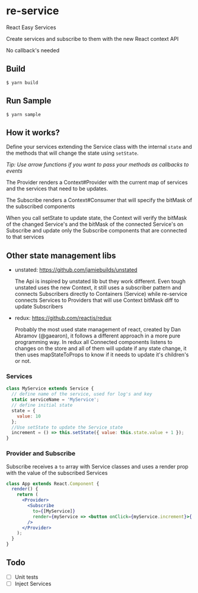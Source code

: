 # re-service

React Easy Services

Create services and subscribe to them with the new React context API

No callback's needed

## Build

`$ yarn build`

## Run Sample

`$ yarn sample`

## How it works?

Define your services extending the Service class with the internal `state` and the methods that will change the state using `setState`.

_Tip: Use arrow functions if you want to pass your methods as callbacks to events_

The Provider renders a Context#Provider with the current map of services and the services that need to be updates.

The Subscribe renders a Context#Consumer that will specify the bitMask of the subscribed components

When you call setState to update state, the Context will verify the bitMask of the changed Service's and the bitMask of the connected Service's on Subscribe and update only the Subscribe components that are connected to that services

## Other state management libs
+ unstated: https://github.com/jamiebuilds/unstated

    The Api is inspired by unstated lib but they work different. Even tough unstated uses the new Context, it still uses a subscriber pattern and connects Subscribers directly to Containers (Service) while re-service connects Services to Providers that will use Context bitMask diff to update Subscribers
+ redux: https://github.com/reactjs/redux

    Probably the most used state management of react, created by Dan Abramov (@gaearon), it follows a different approach in a more pure programming way.
    In redux all Connected components listens to changes on the store and all of them will update if any state change, it then uses mapStateToProps to know if it needs to update it's children's or not. 

### Services

```javascript
class MyService extends Service {
  // define name of the service, used for log's and key
  static serviceName = 'MyService';
  // define initial state
  state = {
    value: 10
  };
  //Use setState to update the Service state
  increment = () => this.setState({ value: this.state.value + 1 });
}
```

### Provider and Subscribe

Subscribe receives a `to` array with Service classes and uses a render prop with the value of the subscribed Services

```jsx
class App extends React.Component {
  render() {
    return (
      <Provider>
        <Subscribe
          to={[MyService]}
          render={myService => <button onClick={myService.increment}>{'myService ' + myService.state.value}</button>}
        />
      </Provider>
    );
  }
}
```

## Todo

* [ ] Unit tests
* [ ] Inject Services
